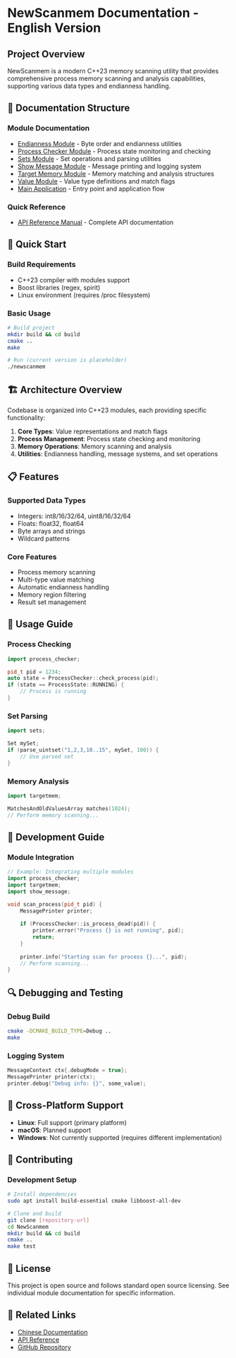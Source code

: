 # NewScanmem Documentation - English Version

## Project Overview

NewScanmem is a modern C++23 memory scanning utility that provides comprehensive process memory scanning and analysis capabilities, supporting various data types and endianness handling.

## 📂 Documentation Structure

### Module Documentation

- [Endianness Module](endianness.md) - Byte order and endianness utilities
- [Process Checker Module](process_checker.md) - Process state monitoring and checking
- [Sets Module](sets.md) - Set operations and parsing utilities
- [Show Message Module](show_message.md) - Message printing and logging system
- [Target Memory Module](target_mem.md) - Memory matching and analysis structures
- [Value Module](value.md) - Value type definitions and match flags
- [Main Application](main.md) - Entry point and application flow

### Quick Reference

- [API Reference Manual](API_REFERENCE.md) - Complete API documentation

## 🚀 Quick Start

### Build Requirements

- C++23 compiler with modules support
- Boost libraries (regex, spirit)
- Linux environment (requires /proc filesystem)

### Basic Usage

```bash
# Build project
mkdir build && cd build
cmake ..
make

# Run (current version is placeholder)
./newscanmem
```

## 🏗️ Architecture Overview

Codebase is organized into C++23 modules, each providing specific functionality:

1. **Core Types**: Value representations and match flags
2. **Process Management**: Process state checking and monitoring
3. **Memory Operations**: Memory scanning and analysis
4. **Utilities**: Endianness handling, message systems, and set operations

## 📋 Features

### Supported Data Types

- Integers: int8/16/32/64, uint8/16/32/64
- Floats: float32, float64
- Byte arrays and strings
- Wildcard patterns

### Core Features

- Process memory scanning
- Multi-type value matching
- Automatic endianness handling
- Memory region filtering
- Result set management

## 📖 Usage Guide

### Process Checking

```cpp
import process_checker;

pid_t pid = 1234;
auto state = ProcessChecker::check_process(pid);
if (state == ProcessState::RUNNING) {
    // Process is running
}
```

### Set Parsing

```cpp
import sets;

Set mySet;
if (parse_uintset("1,2,3,10..15", mySet, 100)) {
    // Use parsed set
}
```

### Memory Analysis

```cpp
import targetmem;

MatchesAndOldValuesArray matches(1024);
// Perform memory scanning...
```

## 🔧 Development Guide

### Module Integration

```cpp
// Example: Integrating multiple modules
import process_checker;
import targetmem;
import show_message;

void scan_process(pid_t pid) {
    MessagePrinter printer;
    
    if (ProcessChecker::is_process_dead(pid)) {
        printer.error("Process {} is not running", pid);
        return;
    }
    
    printer.info("Starting scan for process {}...", pid);
    // Perform scanning...
}
```

## 🔍 Debugging and Testing

### Debug Build

```bash
cmake -DCMAKE_BUILD_TYPE=Debug ..
make
```

### Logging System

```cpp
MessageContext ctx{.debugMode = true};
MessagePrinter printer(ctx);
printer.debug("Debug info: {}", some_value);
```

## 📱 Cross-Platform Support

- **Linux**: Full support (primary platform)
- **macOS**: Planned support
- **Windows**: Not currently supported (requires different implementation)

## 🤝 Contributing

### Development Setup

```bash
# Install dependencies
sudo apt install build-essential cmake libboost-all-dev

# Clone and build
git clone [repository-url]
cd NewScanmem
mkdir build && cd build
cmake ..
make test
```

## 📄 License

This project is open source and follows standard open source licensing. See individual module documentation for specific information.

## 🔗 Related Links

- [Chinese Documentation](../zh/README.md)
- [API Reference](API_REFERENCE.md)
- [GitHub Repository](https://github.com/your-org/newscanmem)
